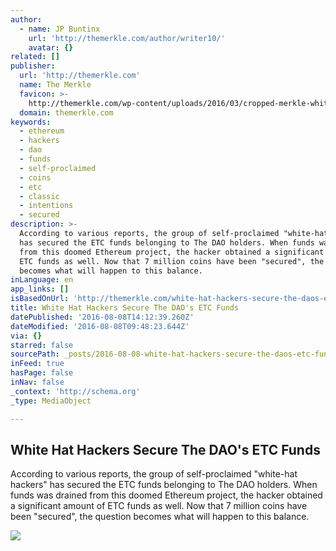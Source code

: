 ```yaml
---
author:
  - name: JP Buntinx
    url: 'http://themerkle.com/author/writer10/'
    avatar: {}
related: []
publisher:
  url: 'http://themerkle.com'
  name: The Merkle
  favicon: >-
    http://themerkle.com/wp-content/uploads/2016/03/cropped-merkle-white-1-192x192.png
  domain: themerkle.com
keywords:
  - ethereum
  - hackers
  - dao
  - funds
  - self-proclaimed
  - coins
  - etc
  - classic
  - intentions
  - secured
description: >-
  According to various reports, the group of self-proclaimed "white-hat hackers"
  has secured the ETC funds belonging to The DAO holders. When funds was drained
  from this doomed Ethereum project, the hacker obtained a significant amount of
  ETC funds as well. Now that 7 million coins have been "secured", the question
  becomes what will happen to this balance.
inLanguage: en
app_links: []
isBasedOnUrl: 'http://themerkle.com/white-hat-hackers-secure-the-daos-etc-funds/'
title: White Hat Hackers Secure The DAO's ETC Funds
datePublished: '2016-08-08T14:12:39.260Z'
dateModified: '2016-08-08T09:48:23.644Z'
via: {}
starred: false
sourcePath: _posts/2016-08-08-white-hat-hackers-secure-the-daos-etc-funds.md
inFeed: true
hasPage: false
inNav: false
_context: 'http://schema.org'
_type: MediaObject

---
```

<article style=""><h1>White Hat Hackers Secure The DAO's ETC Funds</h1><p>According to various reports, the group of self-proclaimed "white-hat hackers" has secured the ETC funds belonging to The DAO holders. When funds was drained from this doomed Ethereum project, the hacker obtained a significant amount of ETC funds as well. Now that 7 million coins have been "secured", the question becomes what will happen to this balance.</p><img src="http://themerkle.com/wp-content/uploads/2016/08/shutterstock_113099116.jpg" /></article>